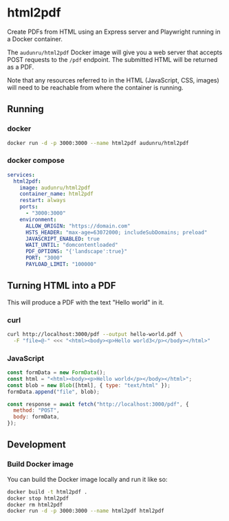 # html2pdf

Create PDFs from HTML using an Express server and Playwright running in a Docker container.

The `audunru/html2pdf` Docker image will give you a web server that accepts POST requests to the `/pdf` endpoint. The submitted HTML will be returned as a PDF.

Note that any resources referred to in the HTML (JavaScript, CSS, images) will need to be reachable from where the container is running.

## Running

### docker

```bash
docker run -d -p 3000:3000 --name html2pdf audunru/html2pdf
```

### docker compose

```yml
services:
  html2pdf:
    image: audunru/html2pdf
    container_name: html2pdf
    restart: always
    ports:
      - "3000:3000"
    environment:
      ALLOW_ORIGIN: "https://domain.com"
      HSTS_HEADER: "max-age=63072000; includeSubDomains; preload"
      JAVASCRIPT_ENABLED: true
      WAIT_UNTIL: "domcontentloaded"
      PDF_OPTIONS: "{'landscape':true}"
      PORT: "3000"
      PAYLOAD_LIMIT: "100000"
```

## Turning HTML into a PDF

This will produce a PDF with the text "Hello world" in it.

### curl

```sh
curl http://localhost:3000/pdf --output hello-world.pdf \
  -F "file=@-" <<< "<html><body><p>Hello world3</p></body></html>"
```

### JavaScript

```js
const formData = new FormData();
const html = "<html><body><p>Hello world</p></body></html>";
const blob = new Blob([html], { type: "text/html" });
formData.append("file", blob);

const response = await fetch("http://localhost:3000/pdf", {
  method: "POST",
  body: formData,
});
```

## Development

### Build Docker image

You can build the Docker image locally and run it like so:

```bash
docker build -t html2pdf .
docker stop html2pdf
docker rm html2pdf
docker run -d -p 3000:3000 --name html2pdf html2pdf
```
